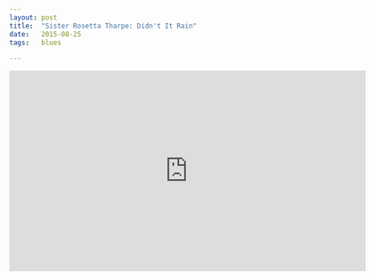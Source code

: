 ```yaml
---
layout: post
title:  "Sister Rosetta Tharpe: Didn't It Rain"
date:   2015-08-25
tags:   blues

---
```


<iframe width="640" height="360" src="https://www.youtube.com/embed/SR2gR6SZC2M" frameborder="0"> </iframe>
